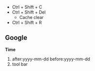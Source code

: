 * Ctrl + Shift + C
* Ctrl + Shift + Del
    * Cache clear
* Ctrl + Shift + R


## Google
**Time**
1. after:yyyy-mm-dd before:yyyy-mm-dd
1. tool bar 